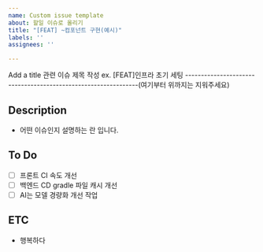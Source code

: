 ```yaml
---
name: Custom issue template
about: 할일 이슈로 올리기
title: "[FEAT] ~컴포넌트 구현(예시)"
labels: ''
assignees: ''

---
```


Add a title
관련 이슈 제목 작성 ex. [FEAT]인프라 초기 세팅
---------------------------------------------------------------(여기부터 위까지는 지워주세요)
## Description

- 어떤 이슈인지 설명하는 란 입니다.

## To Do

- [ ] 프론트 CI 속도 개선
- [ ] 백엔드 CD gradle 파일 캐시 개선
- [ ] AI는 모델 경량화 개선 작업

## ETC
- 행복하다
